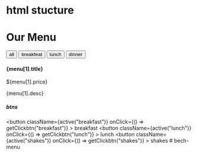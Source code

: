 # html stucture

   <h1 className="mt-3">
                Our <span className="text-primary">Menu</span>
                <div className="underline "></div>
   </h1>
  <div className="container my-2">
                <div className="btn-container">
                    <button className="btn btn-outline-orange">all</button>
                    <button className="btn btn-outline-orange">
                        breakfeat
                    </button>
                    <button className="btn btn-outline-orange">lunch</button>
                    <button className="btn btn-outline-orange">dinner</button>
                </div>
                <div className="row my-1 py-1">
                    <div className="item">
                        <div className="image-container">
                            <img src={menu[1].img} alt="" />
                        </div>
                        <div className="px-2">
                            <div className="title">
                                <h4>{menu[1].title}</h4>
                                <span className="bg-blue-marin">
                                    ${menu[1].price}
                                </span>
                            </div>
                            <p className="desc">{menu[1].desc}</p>
                        </div>
                    </div>
                </div>
            </div>

##### btns

<button
className={active("breakfast")}
onClick={() => getClickbtn("breakfast")} >
breakfast
</button>
<button
className={active("lunch")}
onClick={() => getClickbtn("lunch")} >
lunch
</button>
<button
className={active("shakes")}
onClick={() => getClickbtn("shakes")} >
shakes
</button>
#   b e c h - m e n u  
 